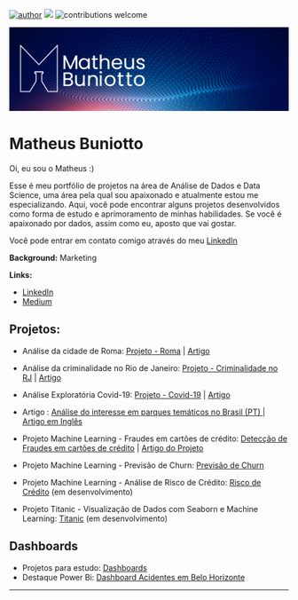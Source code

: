 [![author](https://img.shields.io/badge/author-matheusbuniotto-blue.svg)](https://www.linkedin.com/in/matheus-buniotto-96a662106/) [![](https://img.shields.io/badge/python-3.7+-blue.svg)](https://www.python.org/downloads/release/python-365/) ![contributions welcome](https://img.shields.io/badge/contributions-welcome-brightgreen.svg?style=flat)

<p align="center">
  <img src="banner_principal.png" >
</p>

# Matheus Buniotto

Oi, eu sou o Matheus :)

Esse é meu portfólio de projetos na área de Análise de Dados e Data Science, uma área pela qual sou apaixonado e atualmente estou me especializando. Aqui, você pode encontrar alguns projetos desenvolvidos como forma de estudo e aprimoramento de minhas habilidades. Se você é apaixonado por dados, assim como eu, aposto que vai gostar. 

Você pode entrar em contato comigo através do meu [LinkedIn](https://www.linkedin.com/in/matheus-buniotto)

**Background:** Marketing

**Links:**
* [LinkedIn](https://www.linkedin.com/in/matheus-buniotto)
* [Medium](https://matheus-buniotto.medium.com/)


## Projetos:

* Análise da cidade de Roma: [Projeto - Roma](https://github.com/matheusbuniotto/portfolio/blob/main/Projects/Analisando%20os%20Dados%20do%20Airbnb%20Roma.ipynb) | [Artigo](https://matheus-buniotto.medium.com/an%C3%A1lise-dos-dados-airbnb-roma-e2133437f09e)
* Análise da criminalidade no Rio de Janeiro: [Projeto - Criminalidade no RJ](https://github.com/matheusbuniotto/portfolio/blob/main/Projects/Analisando_a_Viol%C3%AAncia_no_Rio_de_Janeiro.ipynb) | [Artigo](https://matheus-buniotto.medium.com/viol%C3%AAncia-no-rio-de-janeiro-an%C3%A1lise-dos-dados-24b94e6edb94)
* Análise Exploratória Covid-19: [Projeto - Covid-19](https://github.com/matheusbuniotto/portfolio/blob/main/Projects/Projeto_Panorama_da_Covid_19.ipynb) | [Artigo](https://matheus-buniotto.medium.com/an%C3%A1lise-de-dados-covid-19-26cafa71f3b8)
* Artigo : [Análise do interesse em parques temáticos no Brasil (PT) ](https://matheus-buniotto.medium.com/o-interesse-por-parques-tem%C3%A1ticos-no-brasil-durante-a-pandemia-61982dc84e30) | [Artigo em Inglês](https://matheus-buniotto.medium.com/the-interest-in-theme-parks-in-brazil-during-a-pandemic-ffbdc17d715)

* Projeto Machine Learning - Fraudes em cartões de crédito: [Detecção de Fraudes em cartões de crédito](https://github.com/matheusbuniotto/portfolio/blob/main/Projects/Projeto_Detec%C3%A7%C3%A3o_de_Fraudes_em_cart%C3%B5es_de_cr%C3%A9dito_%5BMachine_Learning%5D.ipynb) | [Artigo do Projeto](https://matheus-buniotto.medium.com/detec%C3%A7%C3%A3o-de-fraudes-em-cart%C3%B5es-de-cr%C3%A9dito-com-machine-learning-e000d26ab30b)
* Projeto Machine Learning - Previsão de Churn: [Previsão de Churn](https://github.com/matheusbuniotto/portfolio/blob/main/Projects/Churn_Prediction_para_empresa_de_Telecomunica%C3%A7%C3%B5es.ipynb)

* Projeto Machine Learning - Análise de Risco de Crédito: [Risco de Crédito](https://github.com/matheusbuniotto/portfolio/blob/main/Projects/Projeto%20Risco%20de%20Cr%C3%A9dito.ipynb) (em desenvolvimento)
* Projeto Titanic - Visualização de Dados com Seaborn e Machine Learning: [Titanic](https://github.com/matheusbuniotto/portfolio/blob/main/Projects/Projeto%20Titanic%20-%20Visualiza%C3%A7%C3%A3o%20de%20dados%20e%20Machine%20Learning.ipynb) (em desenvolvimento)
 
## Dashboards
* Projetos para estudo: [Dashboards](https://github.com/matheusbuniotto/portifolio/tree/main/Dashboards)
* Destaque Power Bi: [Dashboard Acidentes em Belo Horizonte](https://app.powerbi.com/view?r=eyJrIjoiOWYxNzliZDgtMjZjZC00NjhkLWJjNTQtNTFlYTM0NGM2OTAxIiwidCI6IjE0Y2JkNWE3LWVjOTQtNDZiYS1iMzE0LWNjMGZjOTcyYTE2MSIsImMiOjh9&pageName=ReportSection963661846c11d75c7999)
---

